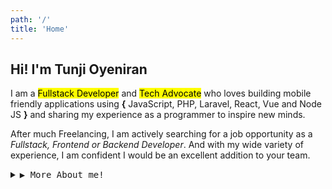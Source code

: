 ```yaml
---
path: '/'
title: 'Home'
---
```


## Hi! I'm Tunji Oyeniran

I am a <mark class="mark-green">Fullstack Developer</mark> and <mark class="mark-blue">Tech Advocate</mark> who loves building mobile friendly applications using **{** JavaScript, PHP, Laravel, React, Vue and Node JS **}** and sharing my experience as a programmer to inspire new minds.

After much Freelancing, I am actively searching for a job opportunity as a *Fullstack, Frontend or Backend Developer*. And with my wide variety of experience, I am confident I would be an excellent addition to your team.

<details>
  <summary><samp>&#9654; More About me!</samp></summary>

  Apart from Programming, Sometimes I love to dabble in [Graphics Design](https://instagram.com/tunji_oyeniran) using Adobe Illustrator, Photoshop, XD and Figma.

  Either way, I am always interested in problem solving, web development, tutoring, playing strategy games and getting amazed by artificial intelligence.
</details>

<br />
